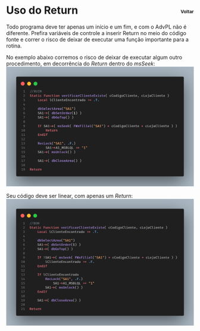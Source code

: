 # Uso do Return [**<div style="font-size:12px; float: right; height:40px; display: flex; align-items:center">Voltar</div>**](../../README.md)

Todo programa deve ter apenas um início e um fim, e com o AdvPL não é diferente. Prefira variáveis de controle a inserir Return no meio do código fonte e correr o risco de deixar de executar uma função importante para a rotina.

No exemplo abaixo corremos o risco de deixar de executar algum outro procedimento, em decorrência do _Return_ dentro do _msSeek_:
![](assets/images/return-no-meio-do-codigo.png)

Seu código deve ser linear, com apenas um _Return_:
![](assets/images/return-no-fim-do-codigo.png)
